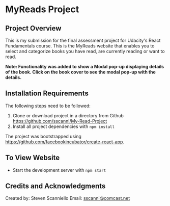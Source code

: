 # MyReads Project

## Project Overview

This is my submission for the final assessment project for Udacity's React Fundamentals course. This is the MyReads website that enables you to select and categorize books you have read, are currently reading or want to read. 

**Note: Functionality was added to show a Modal pop-up displaying details of the book. Click on the book cover to see the modal pop-up with the details.**

## Installation Requirements

The following steps need to be followed:

1) Clone or download project in a directory from Github https://github.com/sscanni/My-Read-Project
2) Install all project dependencies with `npm install`

The project was bootstrapped using https://github.com/facebookincubator/create-react-app.

## To View Website

* Start the development server with `npm start`

## Credits and Acknowledgments

Created by: Steven Scanniello Email: sscanni@comcast.net